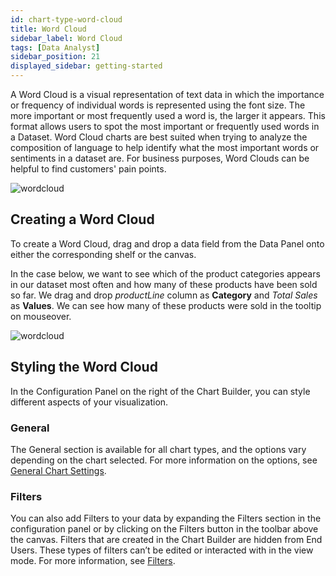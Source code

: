 ```yaml
---
id: chart-type-word-cloud
title: Word Cloud
sidebar_label: Word Cloud
tags: [Data Analyst]
sidebar_position: 21
displayed_sidebar: getting-started
---
```


<div style={{textAlign: "justify"}}>

A Word Cloud is a visual representation of text data in which the importance or frequency of individual words is represented using the font size. The more important or most frequently used a word is, the larger it appears. This format allows users to spot the most important or frequently used words in a Dataset. Word Cloud charts are best suited when trying to analyze the composition of language to help identify what the most important words or sentiments in a dataset are. For business purposes, Word Clouds can be helpful to find customers' pain points.

![wordcloud](https://s3.amazonaws.com/cdn.qrvey.com/documentation_assets/ui-docs/dataviews/chart-types-all/Wordcloud/wordcloud.png#thumbnail)


## Creating a Word Cloud
To create a Word Cloud, drag and drop a data field from the Data Panel onto either the corresponding shelf or the canvas. 

In the case below, we want to see which of the product categories appears in our dataset most often and how many of these products have been sold so far. We drag and drop *productLine* column as **Category** and *Total Sales* as **Values**. We can see how many of these products were sold in the tooltip on mouseover.  

![wordcloud](https://s3.amazonaws.com/cdn.qrvey.com/documentation_assets/ui-docs/dataviews/chart-types-all/Wordcloud/create.gif#thumbnail)




## Styling the Word Cloud
In the Configuration Panel on the right of the Chart Builder, you can style different aspects of your visualization.

### General
The General section is available for all chart types, and the options vary depending on the chart selected. For more information on the options, see [General Chart Settings](../09-Configure%20charts/general-chart-settings.md).


### Filters
You can also add Filters to your data by expanding the Filters section in the configuration panel or by clicking on the Filters button in the toolbar above the canvas. 
Filters that are created in the Chart Builder are hidden from End Users. These types of filters can’t be edited or interacted with in the view mode. For more information, see [Filters](../09-Configure%20charts/chart-filters.md).


</div>